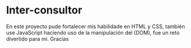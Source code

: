# Inter-consultor
En este proyecto pude fortalecer mis habilidade en HTML y CSS, también use JavaScript haciendo uso de la manipulación del (DOM), fue un reto divertido para mi. Gracias
